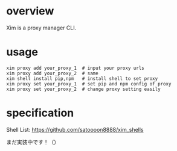 # overview
Xim is a proxy manager CLI.  

# usage
```shell script
xim proxy add your_proxy_1  # input your proxy urls
xim proxy add your_proxy_2  # same
xim shell install pip,npm   # install shell to set proxy
xim proxy set your_proxy_1  # set pip and npm config of proxy
xim proxy set your_proxy_2  # change proxy setting easily
```

# specification
Shell List: https://github.com/satoooon8888/xim_shells

まだ実装中です！（）